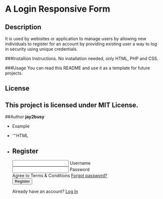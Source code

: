 # A Login Responsive Form

## Description 
It is used by webisites or application to manage users by allowing new individuals to register for an account by providing existing user a way to log in security using unique credentials.

###Installion Instructions.
No installation needed, only HTML, PHP and CSS.

###Usage 
You can read this README and use it as a template for future projects.

## License 
This project is licensed under MIT License.
 -
 ##Author
 **jay2busy**

 + Example
 + '''HTML
 + <!--registration-->

    </div>
    <div class="form-box register">
        <h2>Register</h2>
        <form action="#">
            <div class="input-box">
                <span class="icon"><ion-icon name="person-outline"></ion-icon></span>
                <input type="text" required>
                <label>Username</label>
            </div>
            <div class="input-box">
                <span class="icon"><ion-icon name="lock-closed-outline"></ion-icon></span></span>
                <input type="password" required>
                <label>Password</label>
            </div>
            <div class="remember-forget">
                <label type="checkbox">Agree to Terms & Conditions</label>
                <a href="#">Forgot password?</a>
            </div>
            <button type="submit" class="btn">Register</button>
            <div class="login-register">
                <p>Already have an account? <a href="#" class="register-link">Log In</a></p>
            </div>
        </form>

 

